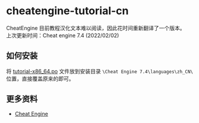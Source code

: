 # cheatengine-tutorial-cn
CheatEngine 目前教程汉化文本难以阅读，因此花时间重新翻译了一个版本。  
上次更新时间：Cheat engine 7.4 (2022/02/02)

## 如何安装
将 [tutorial-x86_64.po](https://github.com/XHXIAIEIN/cheatengine-tutorial-cn/blob/main/zh_CN/tutorial-x86_64.po) 文件放到安装目录 `\Cheat Engine 7.4\languages\zh_CN\` 位置，直接覆盖原来的即可。


## 更多资料
- [Cheat Engine](https://github.com/cheat-engine/cheat-engine)
